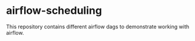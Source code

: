 # airflow-scheduling
This repository contains different airflow dags to demonstrate working with airflow.
